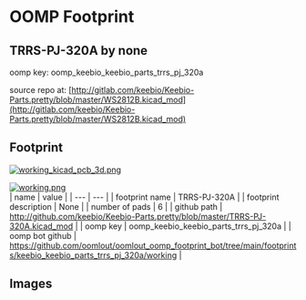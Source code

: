 # OOMP Footprint  
## TRRS-PJ-320A  by none  
  
oomp key: oomp_keebio_keebio_parts_trrs_pj_320a  
  
source repo at: [http://gitlab.com/keebio/Keebio-Parts.pretty/blob/master/WS2812B.kicad_mod](http://gitlab.com/keebio/Keebio-Parts.pretty/blob/master/WS2812B.kicad_mod)  
## Footprint  
  
[![working_kicad_pcb_3d.png](working_kicad_pcb_3d_600.png)](working_kicad_pcb_3d.png)  
  
[![working.png](working_600.png)](working.png)  
| name | value | 
| --- | --- | 
| footprint name | TRRS-PJ-320A | 
| footprint description | None | 
| number of pads | 6 | 
| github path | http://github.com/keebio/Keebio-Parts.pretty/blob/master/TRRS-PJ-320A.kicad_mod | 
| oomp key | oomp_keebio_keebio_parts_trrs_pj_320a | 
| oomp bot github | https://github.com/oomlout/oomlout_oomp_footprint_bot/tree/main/footprints/keebio_keebio_parts_trrs_pj_320a/working | 
## Images  
